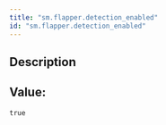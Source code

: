 ```yaml
---
title: "sm.flapper.detection_enabled"
id: "sm.flapper.detection_enabled"
---
```

## Description



## Value: 
```
true
```
